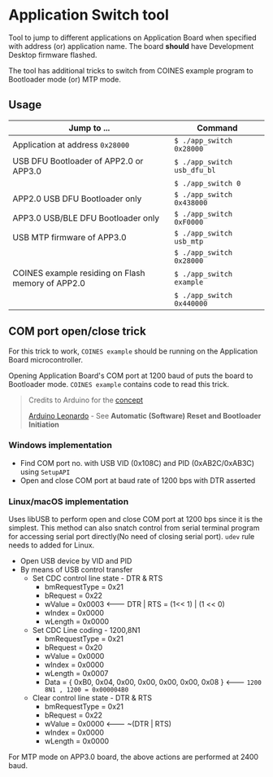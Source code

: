 # Application Switch tool

Tool to jump to different applications on Application Board when specified with address (or) application name. The board **should** have Development Desktop firmware flashed.

The tool has additional tricks to switch from COINES example program to Bootloader mode (or) MTP mode.   

## Usage

| Jump to ...                                        | Command                     |
|----------------------------------------------------|-----------------------------|
| Application at address `0x28000`                   | `$ ./app_switch 0x28000`    |
| USB DFU Bootloader of APP2.0 or APP3.0             | `$ ./app_switch usb_dfu_bl` |
|                                                    | `$ ./app_switch 0`          |
| APP2.0 USB DFU Bootloader only                     | `$ ./app_switch 0x438000`   |
| APP3.0 USB/BLE DFU Bootloader only                 | `$ ./app_switch 0xF0000`    |
| USB MTP firmware of APP3.0                         | `$ ./app_switch usb_mtp`    |
|                                                    | `$ ./app_switch 0x28000`    |
| COINES example residing on Flash memory of APP2.0  | `$ ./app_switch example`    |
|                                                    | `$ ./app_switch 0x440000`   |


## COM port open/close trick

For this trick to work, `COINES example` should be running on the Application Board microcontroller. 

Opening Application Board's COM port at 1200 baud of puts the board to Bootloader mode. `COINES example` contains code to read this trick.

> Credits to Arduino for the [concept](https://github.com/arduino/ArduinoCore-avr/blob/master/cores/arduino/CDC.cpp#L101)
> 
>  [Arduino Leonardo](https://www.arduino.cc/en/Main/Arduino_BoardLeonardo) - See **Automatic (Software) Reset and Bootloader Initiation**


### Windows implementation

- Find COM port no. with USB VID (0x108C) and PID (0xAB2C/0xAB3C) using `SetupAPI`
- Open and close COM port at baud rate of 1200 bps with DTR asserted

### Linux/macOS implementation

Uses libUSB to perform open and close COM port at 1200 bps since it is the simplest. This method can also snatch control from serial terminal program for accessing serial port directly(No need of closing serial port). `udev` rule needs to added for Linux.

- Open USB device by VID and PID
- By means of USB control transfer
  - Set CDC control line state - DTR & RTS
    - bmRequestType = 0x21
    - bRequest = 0x22
    - wValue = 0x0003  <--- DTR | RTS  = (1<< 1) | (1 << 0)
    - wIndex = 0x0000
    - wLength = 0x0000
  - Set CDC Line coding  - 1200,8N1
    - bmRequestType = 0x21
    - bRequest = 0x20
    - wValue = 0x0000
    - wIndex = 0x0000
    - wLength = 0x0007
    - Data =  { 0xB0, 0x04, 0x00, 0x00, 0x00, 0x00, 0x08 } <--- `1200 8N1 , 1200 = 0x000004B0`
  - Clear control line state - DTR & RTS
    - bmRequestType = 0x21
    - bRequest = 0x22
    - wValue = 0x0000  <--- ~(DTR | RTS)
    - wIndex = 0x0000
    - wLength = 0x0000

For MTP mode on APP3.0 board, the above actions are performed at 2400 baud.


